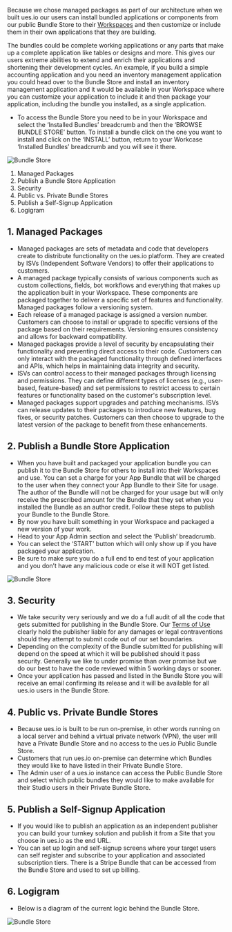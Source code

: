 Because we chose managed packages as part of our architecture when we built ues.io our users can install bundled applications or components from our public Bundle Store to their [Workspaces](workspaces) and then customize or include them in their own applications that they are building.

The bundles could be complete working applications or any parts that make up a complete application like tables or designs and more. This gives our users extreme abilities to extend and enrich their applications and shortening their development cycles. An example, if you build a simple accounting application and you need an inventory management application you could head over to the Bundle Store and install an inventory management application and it would be available in your Workspace where you can customize your application to include it and then package your application, including the bundle you installed, as a single application.

- To access the Bundle Store you need to be in your Workspace and select the ‘Installed Bundles’ breadcrumb and then the ‘BROWSE BUNDLE STORE’ button. To install a bundle click on the one you want to install and click on the ‘INSTALL’ button, return to your Workcase ‘Installed Bundles’ breadcrumb and you will see it there.

![Bundle Store](./image2.png "the bundle store")

1. Managed Packages
2. Publish a Bundle Store Application
3. Security
4. Public vs. Private Bundle Stores
5. Publish a Self-Signup Application
6. Logigram

## 1. Managed Packages

- Managed packages are sets of metadata and code that developers create to distribute functionality on the ues.io platform. They are created by ISVs (Independent Software Vendors) to offer their applications to customers.
- A managed package typically consists of various components such as custom collections, fields, bot workflows and everything that makes up the application built in your Workspace. These components are packaged together to deliver a specific set of features and functionality. Managed packages follow a versioning system.
- Each release of a managed package is assigned a version number. Customers can choose to install or upgrade to specific versions of the package based on their requirements. Versioning ensures consistency and allows for backward compatibility.
- Managed packages provide a level of security by encapsulating their functionality and preventing direct access to their code. Customers can only interact with the packaged functionality through defined interfaces and APIs, which helps in maintaining data integrity and security.
- ISVs can control access to their managed packages through licensing and permissions. They can define different types of licenses (e.g., user-based, feature-based) and set permissions to restrict access to certain features or functionality based on the customer's subscription level.
- Managed packages support upgrades and patching mechanisms. ISVs can release updates to their packages to introduce new features, bug fixes, or security patches. Customers can then choose to upgrade to the latest version of the package to benefit from these enhancements.

## 2. Publish a Bundle Store Application

- When you have built and packaged your application bundle you can publish it to the Bundle Store for others to install into their Workspaces and use. You can set a charge for your App Bundle that will be charged to the user when they connect your App Bundle to their Site for usage. The author of the Bundle will not be charged for your usage but will only receive the prescribed amount for the Bundle that they set when you installed the Bundle as an author credit. Follow these steps to publish your Bundle to the Bundle Store.
- By now you have built something in your Workspace and packaged a new version of your work.
- Head to your App Admin section and select the ‘Publish’ breadcrumb.
- You can select the ‘START’ button which will only show up if you have packaged your application.
- Be sure to make sure you do a full end to end test of your application and you don’t have any malicious code or else it will NOT get listed.

![Bundle Store](./image3.png "the bundle store")

## 3. Security

- We take security very seriously and we do a full audit of all the code that gets submitted for publishing in the Bundle Store. Our [Terms of Use](https://ues.io/terms) clearly hold the publisher liable for any damages or legal contraventions should they attempt to submit code out of our set boundaries.
- Depending on the complexity of the Bundle submitted for publishing will depend on the speed at which it will be published should it pass security. Generally we like to under promise than over promise but we do our best to have the code reviewed within 5 working days or sooner.
- Once your application has passed and listed in the Bundle Store you will receive an email confirming its release and it will be available for all ues.io users in the Bundle Store.

## 4. Public vs. Private Bundle Stores

- Because ues.io is built to be run on-premise, in other words running on a local server and behind a virtual private network (VPN), the user will have a Private Bundle Store and no access to the ues.io Public Bundle Store.
- Customers that run ues.io on-premise can determine which Bundles they would like to have listed in their Private Bundle Store.
- The Admin user of a ues.io instance can access the Public Bundle Store and select which public bundles they would like to make available for their Studio users in their Private Bundle Store.

## 5. Publish a Self-Signup Application

- If you would like to publish an application as an independent publisher you can build your turnkey solution and publish it from a Site that you choose in ues.io as the end URL.
- You can set up login and self-signup screens where your target users can self register and subscribe to your application and associated subscription tiers. There is a Stripe Bundle that can be accessed from the Bundle Store and used to set up billing.

## 6. Logigram

- Below is a diagram of the current logic behind the Bundle Store.

![Bundle Store](./image1.png "the bundle store")
